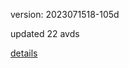 version: 2023071518-105d

updated 22 avds

[details](https://github.com/0x74f917491bfa7ebfa379/ali_avd_db/blob/master/change_log/2023/07/15/18/105d.txt)